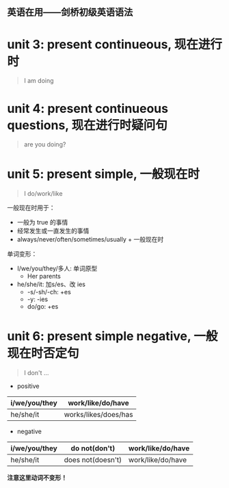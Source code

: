 
英语在用——剑桥初级英语语法
---

# unit 3: present continueous, 现在进行时

> I am doing

# unit 4: present continueous questions, 现在进行时疑问句

> are you doing?

# unit 5: present simple, 一般现在时

> I do/work/like

一般现在时用于：
* 一般为 true 的事情
* 经常发生或一直发生的事情
* always/never/often/sometimes/usually + 一般现在时

单词变形：
* I/we/you/they/多人: 单词原型
    * Her parents
* he/she/it: 加s/es、改 ies
    * -s/-sh/-ch: +es
    * -y: -ies
    * do/go: +es


# unit 6: present simple negative, 一般现在时否定句

> I don't ...

* positive

|i/we/you/they|work/like/do/have|
|---|---|
|he/she/it|works/likes/does/has|

* negative

| i/we/you/they | do not(don't) | work/like/do/have |
|---|---|---|
| he/she/it | does not(doesn't) | work/like/do/have |

**注意这里动词不变形！**